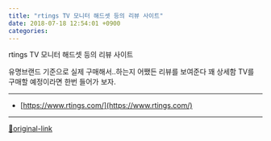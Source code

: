 ```yaml
---
title: "rtings TV 모니터 해드셋 등의 리뷰 사이트"
date: 2018-07-18 12:54:01 +0900
categories: 
---
```

  

rtings TV 모니터 해드셋 등의 리뷰 사이트  

유명브랜드 기준으로 실제 구매해서..하는지 어쨌든 리뷰를 보여준다
꽤 상세함
TV를 구매할 예정이라면 한번 들어가 보자.






***
+ [https://www.rtings.com/](https://www.rtings.com/)


***
[🔗original-link](http://www.mins01.com/mh/tech/read/1175)